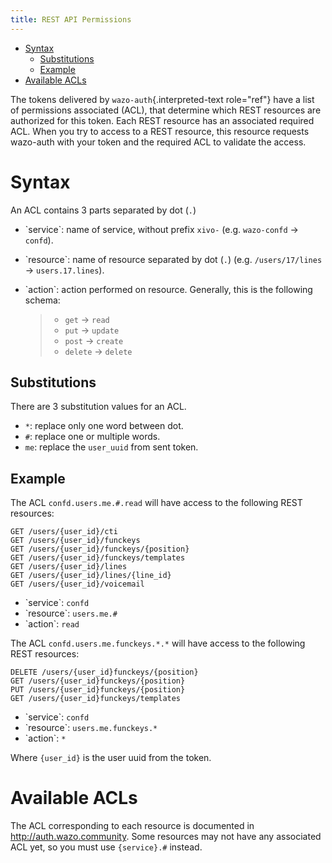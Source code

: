 ```yaml
---
title: REST API Permissions
---
```


-   [Syntax](#syntax)
    -   [Substitutions](#substitutions)
    -   [Example](#example)
-   [Available ACLs](#available-acls)

The tokens delivered by `wazo-auth`{.interpreted-text role="ref"} have a
list of permissions associated (ACL), that determine which REST
resources are authorized for this token. Each REST resource has an
associated required ACL. When you try to access to a REST resource, this
resource requests wazo-auth with your token and the required ACL to
validate the access.

Syntax
======

An ACL contains 3 parts separated by dot (`.`)

-   \`service\`: name of service, without prefix `xivo-` (e.g.
    `wazo-confd` -\> `confd`).
-   \`resource\`: name of resource separated by dot (`.`) (e.g.
    `/users/17/lines` -\> `users.17.lines`).
-   \`action\`: action performed on resource. Generally, this is the
    following schema:

    > -   `get` -\> `read`
    > -   `put` -\> `update`
    > -   `post` -\> `create`
    > -   `delete` -\> `delete`

Substitutions
-------------

There are 3 substitution values for an ACL.

-   `*`: replace only one word between dot.
-   `#`: replace one or multiple words.
-   `me`: replace the `user_uuid` from sent token.

Example
-------

The ACL `confd.users.me.#.read` will have access to the following REST
resources:

    GET /users/{user_id}/cti
    GET /users/{user_id}/funckeys
    GET /users/{user_id}/funckeys/{position}
    GET /users/{user_id}/funckeys/templates
    GET /users/{user_id}/lines
    GET /users/{user_id}/lines/{line_id}
    GET /users/{user_id}/voicemail

-   \`service\`: `confd`
-   \`resource\`: `users.me.#`
-   \`action\`: `read`

The ACL `confd.users.me.funckeys.*.*` will have access to the following
REST resources:

    DELETE /users/{user_id}funckeys/{position}
    GET /users/{user_id}funckeys/{position}
    PUT /users/{user_id}funckeys/{position}
    GET /users/{user_id}funckeys/templates

-   \`service\`: `confd`
-   \`resource\`: `users.me.funckeys.*`
-   \`action\`: `*`

Where `{user_id}` is the user uuid from the token.

Available ACLs
==============

The ACL corresponding to each resource is documented in
<http://auth.wazo.community>. Some resources may not have any associated
ACL yet, so you must use `{service}.#` instead.
